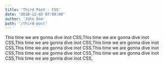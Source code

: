 ```yaml
---
title: 'Third Post - CSS'
date: "2018-12-03 07:00:00"
author: 'John Doe'
path: '/third-post'
---
```


This time we are gonna dive inot CSS,This time we are gonna dive inot CSS,This time we are gonna dive inot CSS,This time we are gonna dive inot CSS,This time we are gonna dive inot CSS,This time we are gonna dive inot CSS,This time we are gonna dive inot CSS,This time we are gonna dive inot CSS,This time we are gonna dive inot CSS,